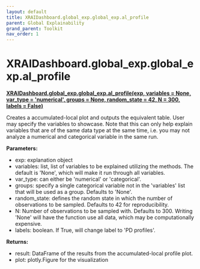 ```yaml
---
layout: default
title: XRAIDashboard.global_exp.global_exp.al_profile
parent: Global Explainability
grand_parent: Toolkit
nav_order: 1
---
```


# XRAIDashboard.global_exp.global_exp.al_profile
**[XRAIDashboard.global_exp.global_exp.al_profile(exp, variables = None, var_type = 'numerical', groups = None, random_state = 42, N = 300, labels = False)](https://github.com/gaberamolete/XRAIDashboard/blob/main/global_exp/global_exp.py)**


Creates a accumulated-local plot and outputs the equivalent table. User may specify the variables to showcase. Note that this can only help explain variables that are of the same data type at the same time, i.e. you may not analyze a numerical and categorical variable in the same run.


**Parameters:**
- exp: explanation object
- variables: list, list of variables to be explained utilizing the methods. The default is 'None', which will make it run through all variables.
- var_type: can either be 'numerical' or 'categorical'.
- groups: specify a single categorical variable not in the 'variables' list that will be used as a group. Defaults to 'None'.
- random_state: defines the random state in which the number of observations to be sampled. Defaults to 42 for reproducibility.
- N: Number of observations to be sampled with. Defaults to 300. Writing 'None' will have the function use all data, which may be computationally expensive.
- labels: boolean. If True, will change label to 'PD profiles'.

**Returns:**
- result: DataFrame of the results from the accumulated-local profile plot.
- plot: plotly.Figure for the visualization